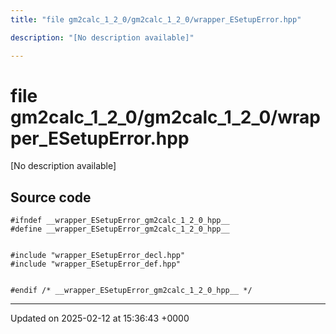 ```yaml
---
title: "file gm2calc_1_2_0/gm2calc_1_2_0/wrapper_ESetupError.hpp"

description: "[No description available]"

---
```


# file gm2calc_1_2_0/gm2calc_1_2_0/wrapper_ESetupError.hpp

[No description available]




## Source code

```
#ifndef __wrapper_ESetupError_gm2calc_1_2_0_hpp__
#define __wrapper_ESetupError_gm2calc_1_2_0_hpp__


#include "wrapper_ESetupError_decl.hpp"
#include "wrapper_ESetupError_def.hpp"


#endif /* __wrapper_ESetupError_gm2calc_1_2_0_hpp__ */
```


-------------------------------

Updated on 2025-02-12 at 15:36:43 +0000
